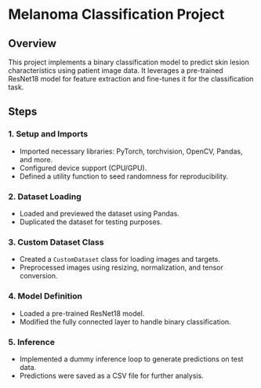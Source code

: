# Melanoma Classification Project
## Overview
This project implements a binary classification model to predict skin lesion characteristics using patient image data. It leverages a pre-trained ResNet18 model for feature extraction and fine-tunes it for the classification task.
## Steps
### 1. **Setup and Imports**
- Imported necessary libraries: PyTorch, torchvision, OpenCV, Pandas, and more.
- Configured device support (CPU/GPU).
- Defined a utility function to seed randomness for reproducibility.
### 2. **Dataset Loading**
- Loaded and previewed the dataset using Pandas.
- Duplicated the dataset for testing purposes.
### 3. **Custom Dataset Class**
- Created a `CustomDataset` class for loading images and targets.
- Preprocessed images using resizing, normalization, and tensor conversion.
### 4. **Model Definition**
- Loaded a pre-trained ResNet18 model.
- Modified the fully connected layer to handle binary classification.
### 5. **Inference**
- Implemented a dummy inference loop to generate predictions on test data.
- Predictions were saved as a CSV file for further analysis.
